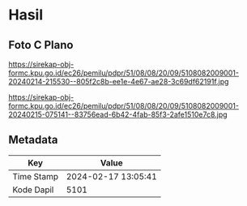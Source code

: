 # Hasil

## Foto C Plano

https://sirekap-obj-formc.kpu.go.id/ec26/pemilu/pdpr/51/08/08/20/09/5108082009001-20240214-215530--805f2c8b-ee1e-4e67-ae28-3c69df62191f.jpg

https://sirekap-obj-formc.kpu.go.id/ec26/pemilu/pdpr/51/08/08/20/09/5108082009001-20240215-075141--83756ead-6b42-4fab-85f3-2afe1510e7c8.jpg


## Metadata

| Key        | Value               |
| ---------- | ------------------- |
| Time Stamp | 2024-02-17 13:05:41 |
| Kode Dapil | 5101                |



